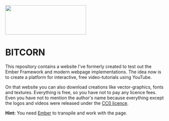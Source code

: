 <img src="https://github.com/AlexanderMattheis/bitcorn-client-v2-PREVIEW/blob/master/bitcorn_logo.png" width="256" height="93">

# BITCORN
This repository contains a website I've formerly created to test out the Ember Framework
and modern webpage implementations. The idea now is to create a platform for interactive, 
free video-tutorials using YouTube.

On that website you can also download creations like vector-graphics,
fonts and textures. Everything is free, so you have not to pay any licence fees. 
Even you have not to mention the author's name because everything 
except the logos and videos were released under the [CC0 licence](https://creativecommons.org/publicdomain/zero/1.0/).

**Hint:** You need [Ember](https://www.emberjs.com/) to transpile and work with the page.
